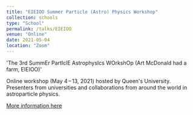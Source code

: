 ```yaml
---
title: "EIEIOO Summer Particle (Astro) Physics Workshop"
collection: schools
type: "School"
permalink: /talks/EIEIOO
venue: "Online"
date: 2021-05-04
location: "Zoom"
---
```


'The 3rd SummEr PartIclE AstrophysIcs WOrkshOp (Art McDonald had a farm, EIEIOO)'

Online workshop (May 4 – 13, 2021) hosted by Queen's University. Presenters from universities and collaborations from around the world in astroparticle physics.

[More information here](https://indico.cern.ch/event/1027519/)